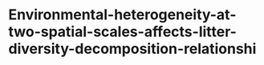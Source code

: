 # Environmental-heterogeneity-at-two-spatial-scales-affects-litter-diversity-decomposition-relationshi
